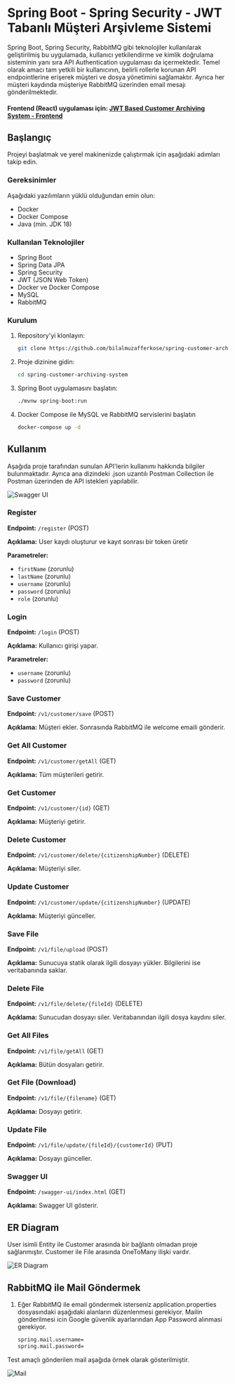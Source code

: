 # Spring Boot - Spring Security - JWT Tabanlı Müşteri Arşivleme Sistemi

Spring Boot, Spring Security, RabbitMQ gibi teknolojiler kullanılarak geliştirilmiş bu uygulamada, kullanıcı yetkilendirme ve kimlik doğrulama sisteminin yanı sıra API Authentication uygulaması da içermektedir. Temel olarak amacı tam yetkili bir kullanıcının, belirli rollerle korunan API endpointlerine erişerek müşteri ve dosya yönetimini sağlamaktır. Ayrıca her müşteri kaydında müşteriye RabbitMQ üzerinden email mesajı gönderilmektedir.

#### Frontend (React) uygulaması için: [JWT Based Customer Archiving System - Frontend](https://github.com/bilalmuzafferkose/spring-customer-archiving-system-ui)

## Başlangıç

Projeyi başlatmak ve yerel makinenizde çalıştırmak için aşağıdaki adımları takip edin.

### Gereksinimler

Aşağıdaki yazılımların yüklü olduğundan emin olun:
- Docker
- Docker Compose
- Java (min. JDK 18)

### Kullanılan Teknolojiler
- Spring Boot
- Spring Data JPA
- Spring Security
- JWT (JSON Web Token)
- Docker ve Docker Compose
- MySQL
- RabbitMQ

### Kurulum

1. Repository'yi klonlayın:
   ```bash
   git clone https://github.com/bilalmuzafferkose/spring-customer-archiving-system
   ```
2. Proje dizinine gidin:
    ```bash
    cd spring-customer-archiving-system
    ```
3. Spring Boot uygulamasını başlatın:
    ```bash
    ./mvnw spring-boot:run
    ```
4. Docker Compose ile MySQL ve RabbitMQ servislerini başlatın
    ```bash
    docker-compose up -d
    ```
## Kullanım

Aşağıda proje tarafından sunulan API'lerin kullanımı hakkında bilgiler bulunmaktadır.
Ayrıca ana dizindeki .json uzantılı Postman Collection ile Postman üzerinden de API istekleri yapılabilir.

![Swagger UI](images/swagger.png)

### Register

**Endpoint:** `/register` (POST)

**Açıklama:** User kaydı oluşturur ve kayıt sonrası bir token üretir

**Parametreler:**
- `firstName` (zorunlu)
- `lastName` (zorunlu)
- `username` (zorunlu)
- `password` (zorunlu)
- `role` (zorunlu)

### Login

**Endpoint:** `/login` (POST)

**Açıklama:** Kullanıcı girişi yapar.

**Parametreler:**
- `username` (zorunlu)
- `password` (zorunlu)

### Save Customer

**Endpoint:** `/v1/customer/save` (POST)

**Açıklama:** Müşteri ekler. Sonrasında RabbitMQ ile welcome emaili gönderir.

### Get All Customer

**Endpoint:** `/v1/customer/getAll` (GET)

**Açıklama:** Tüm müşterileri getirir.

### Get Customer

**Endpoint:** `/v1/customer/{id}` (GET)

**Açıklama:** Müşteriyi getirir.

### Delete Customer

**Endpoint:** `/v1/customer/delete/{citizenshipNumber}` (DELETE)

**Açıklama:** Müşteriyi siler.

### Update Customer

**Endpoint:** `/v1/customer/update/{citizenshipNumber}` (UPDATE)

**Açıklama:** Müşteriyi günceller.

### Save File

**Endpoint:** `/v1/file/upload` (POST)

**Açıklama:** Sunucuya statik olarak ilgili dosyayı yükler. Bilgilerini ise veritabanında saklar.

### Delete File

**Endpoint:** `/v1/file/delete/{fileId}` (DELETE)

**Açıklama:** Sunucudan dosyayı siler. Veritabanından ilgili dosya kaydını siler.

### Get All Files

**Endpoint:** `/v1/file/getAll` (GET)

**Açıklama:** Bütün dosyaları getirir.

### Get File (Download)

**Endpoint:** `/v1/file/{filename}` (GET)

**Açıklama:** Dosyayı getirir.

### Update File

**Endpoint:** `/v1/file/update/{fileId}/{customerId}` (PUT)

**Açıklama:** Dosyayı günceller.

### Swagger UI

**Endpoint:** `/swagger-ui/index.html` (GET)

**Açıklama:** Swagger UI gösterir.

## ER Diagram

User isimli Entity ile Customer arasında bir bağlantı olmadan proje sağlanmıştır. Customer ile File arasında OneToMany ilişki vardır.

![ER Diagram](images/er_diagram.png)

## RabbitMQ ile Mail Göndermek

1. Eğer RabbitMQ ile email göndermek isterseniz application.properties dosyasındaki aşağıdaki alanların düzenlenmesi gerekiyor. Mailin gönderilmesi icin Google güvenlik ayarlarından App Password alınmasi gerekiyor.
    ```bash
    spring.mail.username=
    spring.mail.password=
    ```
   
Test amaçlı gönderilen mail aşağıda örnek olarak gösterilmiştir.

![Mail](images/mail.png)